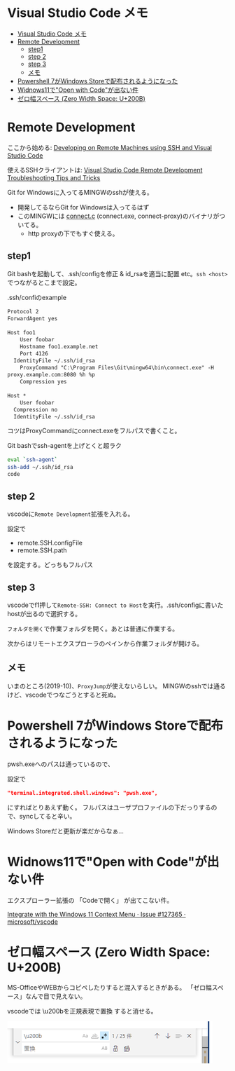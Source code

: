 # Visual Studio Code メモ

- [Visual Studio Code メモ](#visual-studio-code-メモ)
- [Remote Development](#remote-development)
	- [step1](#step1)
	- [step 2](#step-2)
	- [step 3](#step-3)
	- [メモ](#メモ)
- [Powershell 7がWindows Storeで配布されるようになった](#powershell-7がwindows-storeで配布されるようになった)
- [Widnows11で"Open with Code"が出ない件](#widnows11でopen-with-codeが出ない件)
- [ゼロ幅スペース (Zero Width Space: U+200B)](#ゼロ幅スペース-zero-width-space-u200b)

# Remote Development

ここから始める: [Developing on Remote Machines using SSH and Visual Studio Code](https://code.visualstudio.com/docs/remote/ssh)

使えるSSHクライアントは: [Visual Studio Code Remote Development Troubleshooting Tips and Tricks](https://code.visualstudio.com/docs/remote/troubleshooting#_installing-a-supported-ssh-client)

Git for Windowsに入ってるMINGWのsshが使える。

- 開発してるならGit for Windowsは入ってるはず
- このMINGWには [connect.c](https://gist.github.com/rurban/360940) (connect.exe, connect-proxy)のバイナリがついてる。
  - http proxyの下でもすぐ使える。

## step1

Git bashを起動して、.ssh/configを修正 & id_rsaを適当に配置 etc。`ssh <host>`でつながるとこまで設定。

.ssh/confiのexample
```
Protocol 2
ForwardAgent yes

Host foo1
	User foobar
	Hostname foo1.example.net
	Port 4126
  IdentityFile ~/.ssh/id_rsa
	ProxyCommand "C:\Program Files\Git\mingw64\bin\connect.exe" -H proxy.example.com:8080 %h %p
	Compression yes

Host *
	User foobar
  Compression no
  IdentityFile ~/.ssh/id_rsa
```

コツはProxyCommandにconnect.exeをフルパスで書くこと。

Git bashでssh-agentを上げとくと超ラク

``` bash
eval `ssh-agent`
ssh-add ~/.ssh/id_rsa
code
```

## step 2

vscodeに`Remote Development`拡張を入れる。

設定で
- remote.SSH.configFile
- remote.SSH.path

を設定する。どっちもフルパス

## step 3

vscodeでf1押して`Remote-SSH: Connect to Host`を実行。.ssh/configに書いたhostが出るので選択する。

`フォルダを開く`で作業フォルダを開く。あとは普通に作業する。

次からはリモートエクスプローラのペインから作業フォルダが開ける。


## メモ

いまのところ(2019-10)、`ProxyJump`が使えないらしい。
MINGWのsshでは通るけど、vscodeでつなごうとすると死ぬ。


# Powershell 7がWindows Storeで配布されるようになった

pwsh.exeへのパスは通っているので、

設定で
```json
"terminal.integrated.shell.windows": "pwsh.exe",
```
にすればとりあえず動く。
フルパスはユーザプロファイルの下だっりするので、syncしてると辛い。

Windows Storeだと更新が楽だからなぁ...


# Widnows11で"Open with Code"が出ない件

エクスプローラー拡張の
「Codeで開く」
が出てこない件。

[Integrate with the Windows 11 Context Menu · Issue \#127365 · microsoft/vscode](https://github.com/microsoft/vscode/issues/127365)



# ゼロ幅スペース (Zero Width Space: U+200B)

MS-OfficeやWEBからコピペしたりすると混入するときがある。
「ゼロ幅スペース」なんで目で見えない。

vscodeでは
\u200bを正規表現で置換
すると消せる。

![UI](./imgs/u200b.png)
